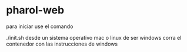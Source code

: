 # pharol-web

para iniciar use el comando

./init.sh desde un sistema operativo mac o linux
de ser windows corra el contenedor con las instrucciones de windows
